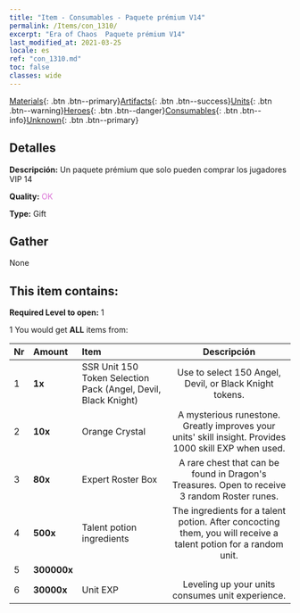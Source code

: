 ```yaml
---
title: "Item - Consumables - Paquete prémium V14"
permalink: /Items/con_1310/
excerpt: "Era of Chaos  Paquete prémium V14"
last_modified_at: 2021-03-25
locale: es
ref: "con_1310.md"
toc: false
classes: wide
---
```

 [Materials](/es/Items/){: .btn .btn--primary}[Artifacts](/es/Items/Artifacts/){: .btn .btn--success}[Units](/es/Items/Units/){: .btn .btn--warning}[Heroes](/es/Items/Heroes/){: .btn .btn--danger}[Consumables](/es/Items/Consumables/){: .btn .btn--info}[Unknown](/es/Items/Unknown/){: .btn .btn--primary}

## Detalles
 **Descripción:** Un paquete prémium que solo pueden comprar los jugadores VIP 14

 **Quality:** <span style="color: #DA70D6">OK</span>

 **Type:** Gift

## Gather

  None

## This item contains:

 **Required Level to open:** 1

 1 You would get **ALL** items  from:

  | Nr | Amount |     Item    | Descripción |
  |:---|:-------|:------------|:-----------:|
  | 1 |  **1x** | SSR Unit 150 Token Selection Pack (Angel, Devil, Black Knight) | Use to select 150 Angel, Devil, or Black Knight tokens.  | 
  | 2 |  **10x** | Orange Crystal | A mysterious runestone. Greatly improves your units' skill insight. Provides 1000 skill EXP when used.  | 
  | 3 |  **80x** | Expert Roster Box | A rare chest that can be found in Dragon's Treasures. Open to receive 3 random Roster runes.  | 
  | 4 |  **500x** | Talent potion ingredients | The ingredients for a talent potion. After concocting them, you will receive a talent potion for a random unit.   | 
  | 5 |  **300000x** | <i class="fas fa-coins"/> |  | 
  | 6 |  **30000x** | Unit EXP | Leveling up your units consumes unit experience.  | 
